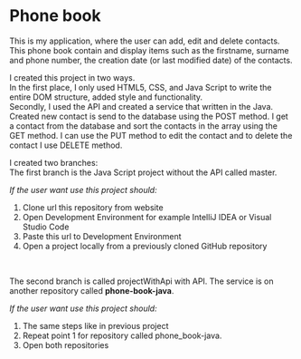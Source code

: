 <h1>Phone book</h1>

This is my application, where the user can add, edit and delete contacts. This phone book contain and display items such as the firstname, surname and phone number, the creation date (or last modified date) of the contacts.

<p>I created this project in two ways.<br>
In the first place, I only used HTML5, CSS, and Java Script to write the entire DOM structure, added style and functionality.<br>
Secondly, I used the API and created a service that written in the Java. Created new contact is send to the database using the POST method. I get a contact from the database and sort the contacts in the array using the GET method. I can use the PUT method to edit the contact and to delete the contact I use DELETE method.</p>

<p>I created two branches:<br>
The first branch is the Java Script project without the API called master.</p>
<em>If the user want use this project should:</em>
<ol>
<li>Clone url this repository from website</li>
<li>Open Development Environment for example IntelliJ IDEA or Visual Studio Code</li>
<li>Paste this url to Development Environment</li>
<li>Open a project locally from a previously cloned GitHub repository</li>
</ol>
<br>
<p>The second branch is called projectWithApi with API. The service is on another repository called <strong>phone-book-java</strong>.</p>
<em>If the user want use this project should:</em>
<ol>
<li>The same steps like in previous project</li>
<li>Repeat point 1 for repository called phone_book-java.</li>
<li>Open both repositories</li>
</ol>
